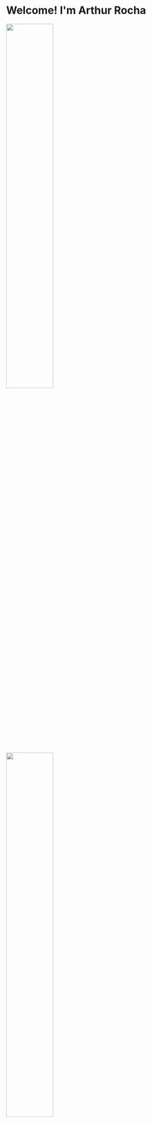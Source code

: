 <body>
<div>
<h1><strong>Welcome! I'm Arthur Rocha</strong></h1> 

  <a href= "https://github.com/arthurdev06">
  <img height="50%" width="50%" src="https://github-readme-stats.vercel.app/api?username=arthurdev06&theme=dracula">
  <img height="50%" width="50%" src="https://github-readme-stats.vercel.app/api/top-langs/?username=anuraghazra&layout=compact&theme=dracula">
</div>
<div style="display: inline_block"><br>
  <img align="center" alt="Arthur-Js" height="30" width="40" src="https://cdn.jsdelivr.net/gh/devicons/devicon/icons/javascript/javascript-original.svg" />
  <img align="center" alt="Arthur-TS" height="30" width="40" src="https://cdn.jsdelivr.net/gh/devicons/devicon/icons/typescript/typescript-original.svg" />
  <img align="center" alt="Arthur-TS" height="30" width="40" src="https://cdn.jsdelivr.net/gh/devicons/devicon/icons/nodejs/nodejs-original.svg" />
  <img align="center" alt="Arthur-HTML" height="30" width="40" src="https://cdn.jsdelivr.net/gh/devicons/devicon/icons/html5/html5-original.svg" />
  <img align="center" alt="Arthur-CSS" height="30" width="40" src="https://cdn.jsdelivr.net/gh/devicons/devicon/icons/css3/css3-original.svg" />
  <img align="center" alt="Arthur-VS" height="30" width="40" src="https://cdn.jsdelivr.net/gh/devicons/devicon/icons/vscode/vscode-original.svg" />
  <img align="center" alt="Arthur-AI" height="30" width="40"src="https://cdn.jsdelivr.net/gh/devicons/devicon/icons/illustrator/illustrator-line.svg" />
  <img align="center" alt="Arthur-PS" height="30" width="40" src="https://cdn.jsdelivr.net/gh/devicons/devicon/icons/photoshop/photoshop-line.svg" />
</div>
  
  ##
  <div>
  <a href="https://twitter.com/arthurdev06" target="_blank"><img src="https://img.shields.io/badge/Twitter-1DA1F2?style=for-the-badge&logo=twitter&logoColor=white"></a>
  <a href="https://leetcode.com/arthurdev06/" target="_blank"><img src="https://img.shields.io/badge/-LeetCode-FFA116?style=for-the-badge&logo=LeetCode&logoColor=black"></a>
    <a href="https://www.linkedin.com/in/arthur-rocha-64795a256/" target="_black"><img src="https://img.shields.io/badge/LinkedIn-0077B5?style=for-the-badge&logo=linkedin&logoColor=white"></a>
  </div>
  </body>

  

     
  
